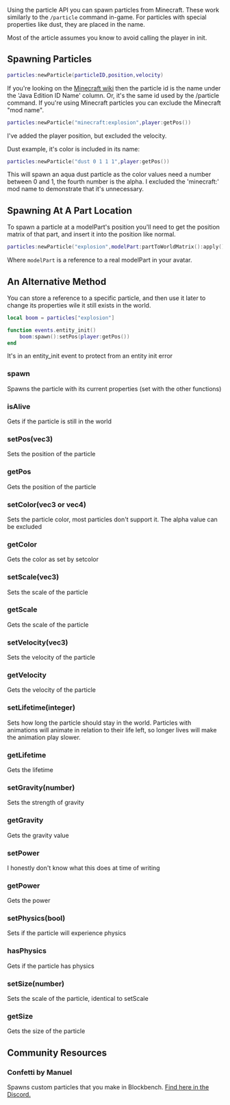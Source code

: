 Using the particle API you can spawn particles from Minecraft. These work similarly to the <code>/particle</code> command in-game. For particles with special properties like dust, they are placed in the name.

Most of the article assumes you know to avoid calling the player in init.

## Spawning Particles
```lua
particles:newParticle(particleID,position,velocity)
```
If you're looking on the [Minecraft wiki](https://minecraft.wiki/w/Particles) then the particle id is the name under the 'Java Edition ID Name' column. Or, it's the same id used by the /particle command. If you're using Minecraft particles you can exclude the Minecraft "mod name".
```lua
particles:newParticle("minecraft:explosion",player:getPos())
```
I've added the player position, but excluded the velocity.

Dust example, it's color is included in its name:
```lua
particles:newParticle("dust 0 1 1 1",player:getPos())
```
This will spawn an aqua dust particle as the color values need a number between 0 and 1, the fourth number is the alpha. I excluded the 'minecraft:' mod name to demonstrate that it's unnecessary.

## Spawning At A Part Location
To spawn a particle at a modelPart's position you'll need to get the position matrix of that part, and insert it into the position like normal.
```lua
particles:newParticle("explosion",modelPart:partToWorldMatrix():apply())
```
Where <code>modelPart</code> is a reference to a real modelPart in your avatar.

## An Alternative Method

You can store a reference to a specific particle, and then use it later to change its properties wile it still exists in the world.
```lua
local boom = particles["explosion"]

function events.entity_init()
    boom:spawn():setPos(player:getPos())
end
```
It's in an entity_init event to protect from an entity init error

### spawn
Spawns the particle with its current properties (set with the other functions)

### isAlive
Gets if the particle is still in the world

### setPos(vec3)
Sets the position of the particle

### getPos
Gets the position of the particle

### setColor(vec3 or vec4)
Sets the particle color, most particles don't support it. The alpha value can be excluded

### getColor
Gets the color as set by setcolor

### setScale(vec3)
Sets the scale of the particle

### getScale
Gets the scale of the particle

### setVelocity(vec3)
Sets the velocity of the particle

### getVelocity
Gets the velocity of the particle

### setLifetime(integer)
Sets how long the particle should stay in the world. Particles with animations will animate in relation to their life left, so longer lives will make the animation play slower.

### getLifetime
Gets the lifetime

### setGravity(number)
Sets the strength of gravity

### getGravity
Gets the gravity value

### setPower
I honestly don't know what this does at time of writing

### getPower
Gets the power

### setPhysics(bool)
Sets if the particle will experience physics

### hasPhysics
Gets if the particle has physics

### setSize(number)
Sets the scale of the particle, identical to setScale

### getSize
Gets the size of the particle

## Community Resources
### Confetti by Manuel
Spawns custom particles that you make in Blockbench. [Find here in the Discord.](https://discord.com/channels/1129805506354085959/1132326640718970990)